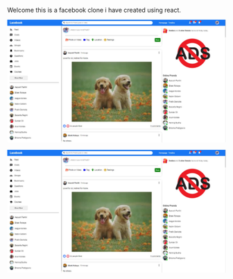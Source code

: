 Welcome this is a facebook clone i have created using react.


![facebook](https://github.com/Pratik58D/LaceBook/blob/171bbc5f26d751bb610f1578496a4b519959d98a/facebook1.jpg)



![facebook](https://github.com/Pratik58D/LaceBook/blob/171bbc5f26d751bb610f1578496a4b519959d98a/facebook1.jpg)
